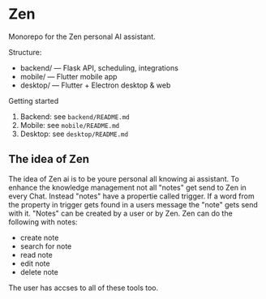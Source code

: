 # Zen

Monorepo for the Zen personal AI assistant.

Structure:
- backend/ — Flask API, scheduling, integrations
- mobile/ — Flutter mobile app
- desktop/ — Flutter + Electron desktop & web

Getting started
1. Backend: see `backend/README.md`
2. Mobile: see `mobile/README.md`
3. Desktop: see `desktop/README.md`


## The idea of Zen
The idea of Zen ai is to be youre personal all knowing ai assistant.
To enhance the knowledge management not all "notes" get send to Zen in every Chat.
Instead "notes" have a propertie called trigger.
If a word from the property in trigger gets found in a users message the "note" gets send with it.
"Notes" can be created by a user or by Zen.
Zen can do the following with notes:
- create note
- search for note
- read note
- edit note
- delete note

The user has accses to all of these tools too.
